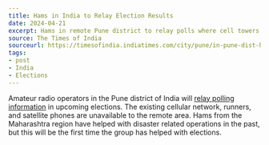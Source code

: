 ```yaml
---
title: Hams in India to Relay Election Results
date: 2024-04-21
excerpt: Hams in remote Pune district to relay polls where cell towers can't reach.
source: The Times of India
sourceurl: https://timesofindia.indiatimes.com/city/pune/in-pune-dist-ham-radio-to-relay-polling-info-from-3-centres-with-zero-network/articleshow/109470525.cms
tags:
- post
- India
- Elections
---
```

Amateur radio operators in the Pune district of India will [relay polling information](https://timesofindia.indiatimes.com/city/pune/in-pune-dist-ham-radio-to-relay-polling-info-from-3-centres-with-zero-network/articleshow/109470525.cms) in upcoming elections. The existing cellular network, runners, and satellite phones are unavailable to the remote area. Hams from the Maharashtra region have helped with disaster related operations in the past, but this will be the first time the group has helped with elections.